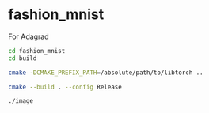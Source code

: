 # fashion_mnist

For Adagrad

```bash
cd fashion_mnist
cd build
```

```bash
cmake -DCMAKE_PREFIX_PATH=/absolute/path/to/libtorch ..
```

```bash
cmake --build . --config Release
```

```bash
./image
```

